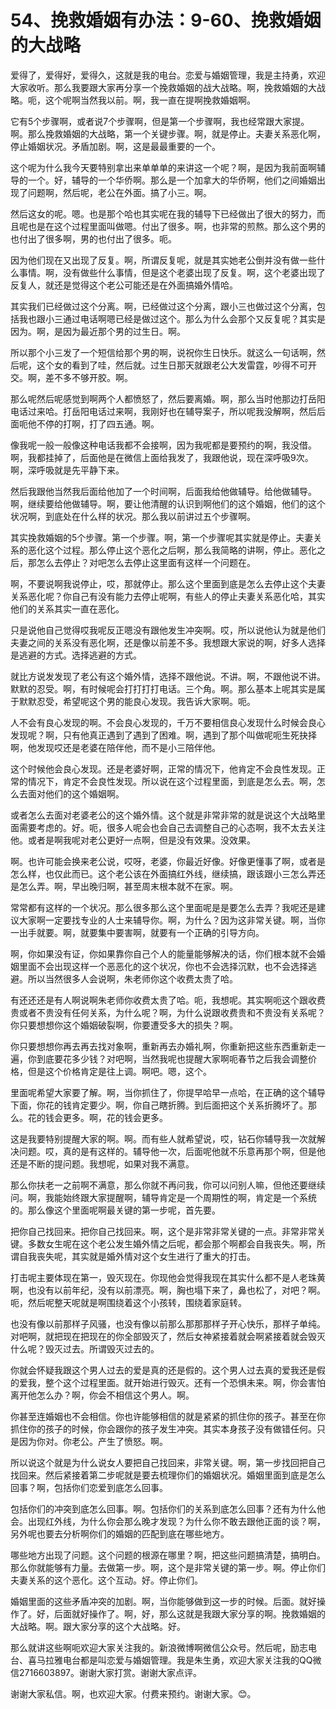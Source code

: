 # 54、挽救婚姻有办法：9-60、挽救婚姻的大战略

爱得了，爱得好，爱得久，这就是我的电台。恋爱与婚姻管理，我是主持勇，欢迎大家收听。那么我要跟大家再分享一个挽救婚姻的战大战略。啊，挽救婚姻的大战略。呃，这个呢啊当然我以前。啊，我一直在提啊挽救婚姻啊。

它有5个步骤啊，或者说7个步骤啊，但是第一个步骤啊，我也经常跟大家提。啊。那么挽救婚姻的大战略，第一个关键步骤。啊，就是停止。夫妻关系恶化啊，停止婚姻状况。矛盾加剧。啊，这是最最重要的一个。

这个呢为什么我今天要特别拿出来单单单的来讲这一个呢？啊，是因为我前面啊辅导的一个。好，辅导的一个华侨啊。那么是一个加拿大的华侨啊，他们之间婚姻出现了问题啊，然后呢，老公在外面。搞了小三。啊。

然后这女的呢。嗯。也是那个哈也其实呢在我的辅导下已经做出了很大的努力，而且呢也是在这个过程里面叫做嗯。付出了很多。啊，也非常的煎熬。那么这个男的也付出了很多啊，男的也付出了很多。呃。

因为他们现在又出现了反复。啊，所谓反复呢，就是其实她老公倒并没有做一些什么事情。啊，没有做些什么事情，但是这个老婆出现了反复。啊，这个老婆出现了反复人，就还是觉得这个老公可能还是在外面搞婚外情哈。

其实我们已经做过这个分离。啊，已经做过这个分离，跟小三也做过这个分离，包括我也跟小三通过电话啊嗯已经是做过这个。那么为什么会那个又反复呢？其实是因为。啊，是因为最近那个男的过生日。啊。

所以那个小三发了一个短信给那个男的啊，说祝你生日快乐。就这么一句话啊，然后呢，这个女的看到了哇，然后就。过生日那天就跟老公大发雷霆，吵得不可开交。啊，差不多不够开胶。啊。

那么呢然后呢感觉到啊两个人都愤怒了，然后要离婚。啊，那么当时他那边打岳阳电话过来哈。打岳阳电话过来啊，我刚好也在辅导案子，所以呢我没解啊，然后后面呃他不停的打啊，打了四五通。啊。

像我呢一般一般像这种电话我都不会接啊，因为我呢都是要预约的啊，我没借。啊，我都挂掉了，后面他是在微信上面给我发了，我跟他说，现在深呼吸9次。啊，深呼吸就是先平静下来。

然后我跟他当然我后面给他加了一个时间啊，后面我给他做辅导。给他做辅导。啊，继续要给他做辅导。啊，要让他清醒的认识到啊他们的这个婚姻，他们的这个状况啊，到底处在什么样的状况。那么我以前讲过五个步骤啊。

其实挽救婚姻的5个步骤。第一个步骤。啊，第一个步骤呢其实就是停止。夫妻关系的恶化这个过程。那么停止这个恶化之后啊，那么我简略的讲啊，停止。恶化之后，那怎么去停止？对吧怎么去停止这里面有这样一个问题在。

啊，不要说啊我说停止，哎，那就停止。那么这个里面到底是怎么去停止这个夫妻关系恶化呢？你自己有没有能力去停止呢啊，有些人的停止夫妻关系恶化哈，其实他们的关系其实一直在恶化。

只是说他自己觉得哎我呢反正嗯没有跟他发生冲突啊。哎，所以说他认为就是他们夫妻之间的关系没有恶化啊，还是像以前差不多。我想跟大家说的啊，好多人选择是逃避的方式。选择逃避的方式。

就比方说发发现了老公有这个婚外情，选择不跟他说。不讲。啊，不跟他说不讲。默默的忍受。啊，有时候呢会打打打打电话。三个角。啊。那么基本上呢其实是属于默默忍受，希望呢这个男的能良心发现。我告诉大家啊。呃。

人不会有良心发现的啊。不会良心发现的，千万不要相信良心发现什么时候会良心发现呢？啊，只有他真正遇到了遇到了困难。啊，遇到了那个叫做呢呃生死抉择啊，他发现哎还是老婆在陪伴他，而不是小三陪伴他。

这个时候他会良心发现。还是老婆好啊，正常的情况下，他肯定不会良性发现。正常的情况下，肯定不会良性发现。所以说在这个过程里面，到底是怎么去。啊，怎么去面对他们的这个婚姻啊。

或者怎么去面对老婆老公的这个婚外情。这个就是非常非常的就是说这个大战略里面需要考虑的。好。呃，很多人呢会也会自己去调整自己的心态啊，我不太去关注他。或者是啊我呢对老公更好一点啊，但是没有效果。没效果。

啊。也许可能会换来老公说，哎呀，老婆，你最近好像。好像更懂事了啊，或者是怎么样，也仅此而已。这个老公该在外面搞红外线，继续搞，跟该跟小三怎么弄还是怎么弄。啊，早出晚归啊，甚至周末根本就不在家。啊。

常常都有这样的一个状况。那么很多那么这个里面呢是是要怎么去弄？我呢还是建议大家啊一定要找专业的人士来辅导你。啊，为什么？因为这非常关键。啊，当你一出手就要。啊，就要集中要害啊，就要有一个正确的引导方向。

啊，你如果没有证，你如果靠你自己个人的能量能够解决的话，你们根本就不会婚姻里面不会出现这样一个恶恶化的这个状况，你也不会选择沉默，也不会选择逃避。所以当然很多人会说啊，朱老师你这个收费太贵了哈。

有还还还是有人啊说啊朱老师你收费太贵了哈。呃，我想呢。其实啊呃这个跟收费贵或者不贵没有任何关系，为什么呢？啊，为什么说跟收费贵和不贵没有关系呢？你只要想想你这个婚姻破裂啊，你要遭受多大的损失？啊。

你只要想想你再去再去找对象啊，重新再去办婚礼啊，你重新把这些东西重新走一遍，你到底要花多少钱？对吧啊，当然我呢也提醒大家啊呃春节之后我会调整价格，但是这个价格肯定是往上调。啊吧。嗯，这个。

里面呢希望大家要了解。啊，当你抓住了，你提早哈早一点哈，在正确的这个辅导下面，你花的钱肯定要少。啊，你自己瞎折腾。到后面把这个关系折腾坏了。那么。花的钱会更多。啊，花的钱会更多。

这是我要特别提醒大家的啊。啊。而有些人就希望说，哎，钻石你辅导我一次就解决问题。哎，真的是有这样的。辅导他一次，后面呢他就不乐意再那个啊，但是他还是不断的提问题。我想呢，如果对我不满意。

那么你扶老一之前啊不满意，那么你就不再问我，你可以问别人嘛，但他还要继续问。啊，我能始终跟大家提醒啊，辅导肯定是一个周期性的啊，肯定是一个系统的。那么像这个里面呢啊最关键的第一步呢，首先要。

把你自己找回来。把你自己找回来。啊，这个是非常非常关键的一点。非常非常关键。多数女生呢在这个老公发生婚外情之后呢，都会那个啊都会自我丧失。啊，所谓自我丧失呢，其实就是婚外情对这个女生进行了重大的打击。

打击呢主要体现在第一，毁灭现在。你现他会觉得我现在其实什么都不是人老珠黄啊，也没有以前年纪，没有以前漂亮。啊，胸也塌下来了，鼻也松了，对吧？啊。呃，然后呢整天呢就是啊围绕着这个小孩转，围绕着家庭转。

也没有像以前那样子风骚，也没有像以前那么那那那样子开心快乐，那样子单纯。对吧啊，就把现在把现在的你全部毁灭了，然后女神紧接着就会啊紧接着就会毁灭什么呢？毁灭过去。所谓毁灭过去的。

你就会怀疑我跟这个男人过去的爱是真的还是假的。这个男人过去真的爱我还是假的爱我，整个这个过程里面。就开始进行毁灭。还有一个恐惧未来。啊，你会害怕离开他怎么办？啊，你会不相信这个男人。啊。

你甚至连婚姻也不会相信。你也许能够相信的就是紧紧的抓住你的孩子。甚至在你抓住你的孩子的时候，你会跟你的孩子发生冲突。其实本身孩子没有做错任何。只是因为你对。你老公。产生了愤怒。啊。

所以说这个就是为什么说女人要把自己找回来，非常关键。啊，第一步找回把自己找回来。然后紧接着第二步呢就是要去梳理你们的婚姻状况。婚姻里面到底是怎么回事？啊，包括你们恋爱到底怎么回事。

包括你们的冲突到底怎么回事。啊。包括你们的关系到底怎么回事？还有为什么他会。出现红外线，为什么你会那么晚才发现？为什么你不敢去跟他正面的谈？啊，另外呢也要去分析啊你们的婚姻的匹配到底在哪些地方。

哪些地方出现了问题。这个问题的根源在哪里？啊，把这些问题搞清楚，搞明白。那么你就能够有力量。去做第一步。啊，这个是非常关键的第一步。啊。停止你们夫妻关系的这个恶化。这个互动。好。停止你们。

婚姻里面的这些矛盾冲突的加剧。啊，当你能够做到这一步的时候。后面。就好操作了。好，后面就好操作了。啊，好，那么这就是我跟大家分享的啊。挽救婚姻的大战略。啊。跟大家分享的这个大战略。好。

那么就讲这些啊呃欢迎大家关注我的。新浪微博啊微信公众号。然后呢，励志电台、喜马拉雅电台都是叫恋爱与婚姻管理。我是朱生勇，欢迎大家关注我的QQ微信2716603897。谢谢大家打赏。谢谢大家点评。

谢谢大家私信。啊，也欢迎大家。付费来预约。谢谢大家。😊。